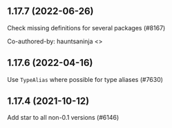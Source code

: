 ## 1.17.7 (2022-06-26)

Check missing definitions for several packages (#8167)

Co-authored-by: hauntsaninja <>

## 1.17.6 (2022-04-16)

Use `TypeAlias` where possible for type aliases (#7630)

## 1.17.4 (2021-10-12)

Add star to all non-0.1 versions (#6146)

